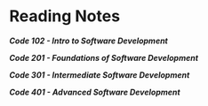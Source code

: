 # Reading Notes
***Code 102 - Intro to Software Development***

***Code 201 - Foundations of Software Development***

***Code 301 - Intermediate Software Development***

***Code 401 - Advanced Software Development***

